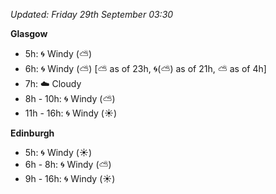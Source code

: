 *Updated: Friday 29th September 03:30*

**Glasgow**

* 5h: :cyclone: Windy (:partly_sunny:)
* 6h: :cyclone: Windy (:partly_sunny:) [:partly_sunny: as of 23h, :cyclone:(:partly_sunny:) as of 21h, :partly_sunny: as of 4h]
* 7h: :cloud: Cloudy
* 8h - 10h: :cyclone: Windy (:partly_sunny:)
* 11h - 16h: :cyclone: Windy (:sunny:)

**Edinburgh**

* 5h: :cyclone: Windy (:sunny:)
* 6h - 8h: :cyclone: Windy (:partly_sunny:)
* 9h - 16h: :cyclone: Windy (:sunny:)

